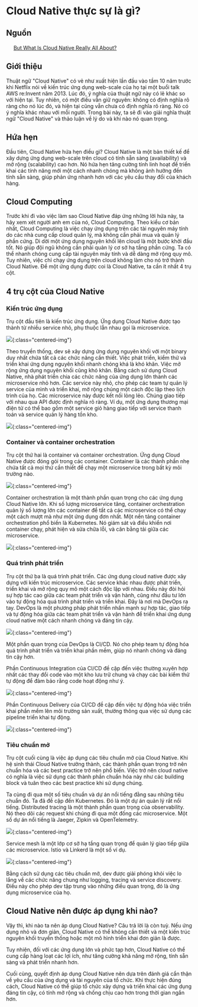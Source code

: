 # Cloud Native thực sự là gì?

## Nguồn

<img src="../../assets/images/bytebytego.png" width="16" height="16"/> [But What Is Cloud Native Really All About?](https://www.youtube.com/watch?v=p-88GN1WVs8)

## Giới thiệu

Thuật ngữ "Cloud Native" có vẻ như xuất hiện lần đầu vào tầm 10 năm trước khi Netflix nói về kiến trúc ứng dụng web-scale của họ tại một buổi talk AWS re:Invent năm 2013. Lúc đó, ý nghĩa của thuật ngữ này có lẽ khác so với hiện tại. Tuy nhiên, có một điều vẫn giữ nguyên: không có định nghĩa rõ ràng cho nó lúc đó, và hiện tại cũng vẫn chưa có định nghĩa rõ ràng. Nó có ý nghĩa khác nhau với mỗi người. Trong bài này, ta sẽ đi vào giải nghĩa thuật ngữ "Cloud Native" và thảo luận về lý do và khi nào nó quan trọng.

## Hứa hẹn

Đầu tiên, Cloud Native hứa hẹn điều gì? Cloud Native là một bản thiết kế để xây dựng ứng dụng web-scale trên cloud có tính sẵn sàng (availability) và mở rộng (scalability) cao hơn. Nó hứa hẹn tăng cường tính linh hoạt để triển khai các tính năng mới một cách nhanh chóng mà không ảnh hưởng đến tính sẵn sàng, giúp phản ứng nhanh hơn với các yêu cầu thay đổi của khách hàng.

## Cloud Computing

Trước khi đi vào việc làm sao Cloud Native đáp ứng những lời hứa này, ta hãy xem xét người anh em của nó, Cloud Computing. Theo kiểu cơ bản nhất, Cloud Computing là việc chạy ứng dụng trên các tài nguyên máy tính do các nhà cung cấp cloud quản lý, mà không cần phải mua và quản lý phần cứng. Di dời một ứng dụng nguyên khối lên cloud là một bước khởi đầu tốt. Nó giúp đội ngũ không cần phải quản lý cơ sở hạ tầng phần cứng. Ta có thể nhanh chóng cung cấp tài nguyên máy tính và dễ dàng mở rộng quy mô. Tuy nhiên, việc chỉ chạy ứng dụng trên cloud không làm cho nó trở thành Cloud Native. Để một ứng dụng được coi là Cloud Native, ta cần ít nhất 4 trụ cột.

## 4 trụ cột của Cloud Native

### Kiến trúc ứng dụng

Trụ cột đầu tiên là kiến trúc ứng dụng. Ứng dụng Cloud Native được tạo thành từ nhiều service nhỏ, phụ thuộc lẫn nhau gọi là microservice. 

![](../assets/ByteByteGo/cloud-native/figure1.png){:class="centered-img"}

Theo truyền thống, dev sẽ xây dựng ứng dụng nguyên khối với một binary duy nhất chứa tất cả các chức năng cần thiết. Việc phát triển, kiểm thử và triển khai ứng dụng nguyên khối nhanh chóng khá là khó khăn. Việc mở rộng ứng dụng nguyên khối cũng khó khăn. Bằng cách sử dụng Cloud Native, nhà phát triển chia các chức năng của ứng dụng lớn thành các microservice nhỏ hơn. Các service này nhỏ, cho phép các team tự quản lý service của mình và triển khai, mở rộng chúng một cách độc lập theo lịch trình của họ. Các microservice này được kết nối lỏng lẻo. Chúng giao tiếp với nhau qua API được định nghĩa rõ ràng. Ví dụ, một ứng dụng thương mại điện tử có thể bao gồm một service giỏ hàng giao tiếp với service thanh toán và service quản lý hàng tồn kho.

![](../assets/ByteByteGo/cloud-native/figure2.png){:class="centered-img"}

### Container và container orchestration

Trụ cột thứ hai là container và container orchestration. Ứng dụng Cloud Native được đóng gói trong các container. Container là các thành phần nhẹ chứa tất cả mọi thứ cần thiết để chạy một microservice trong bất kỳ môi trường nào. 

![](../assets/ByteByteGo/cloud-native/figure3.png){:class="centered-img"}

Container orchestration là một thành phần quan trọng cho các ứng dụng Cloud Native lớn. Khi số lượng microservice tăng, container orchestration quản lý số lượng lớn các container để tất cả các microservice có thể chạy một cách mượt mà như một ứng dụng đơn nhất. Một nền tảng container orchestration phổ biến là Kubernetes. Nó giám sát và điều khiển nơi container chạy, phát hiện và sửa chữa lỗi, và cân bằng tải giữa các microservice.

![](../assets/ByteByteGo/cloud-native/figure4.png){:class="centered-img"}

### Quá trình phát triển

Trụ cột thứ ba là quá trình phát triển. Các ứng dụng cloud native được xây dựng với kiến trúc microservice. Các service khác nhau được phát triển, triển khai và mở rộng quy mô một cách độc lập với nhau. Điều này đòi hỏi sự hợp tác cao giữa các team phát triển và vận hành, cũng như đầu tư lớn vào tự động hóa quá trình phát triển và triển khai. Đây là nơi mà DevOps ra tay. DevOps là một phương pháp phát triển nhấn mạnh sự hợp tác, giao tiếp và tự động hóa giữa các team phát triển và vận hành để triển khai ứng dụng cloud native một cách nhanh chóng và đáng tin cậy.

![](../assets/ByteByteGo/cloud-native/figure5.png){:class="centered-img"}

Một phần quan trọng của DevOps là CI/CD. Nó cho phép team tự động hóa quá trình phát triển và triển khai phần mềm, giúp nó nhanh chóng và đáng tin cậy hơn. 

Phần Continuous Integration của CI/CD đề cập đến việc thường xuyên hợp nhất các thay đổi code vào một kho lưu trữ chung và chạy các bài kiểm thử tự động để đảm bảo rằng code hoạt động như ý.

![](../assets/ByteByteGo/cloud-native/figure6.png){:class="centered-img"}

Phần Continuous Delivery của CI/CD đề cập đến việc tự động hóa việc triển khai phần mềm lên môi trường sản xuất, thường thông qua việc sử dụng các pipeline triển khai tự động.

![](../assets/ByteByteGo/cloud-native/figure7.png){:class="centered-img"}

### Tiêu chuẩn mở

Trụ cột cuối cùng là việc áp dụng các tiêu chuẩn mở của Cloud Native. Khi hệ sinh thái Cloud Native trưởng thành, các thành phần quan trọng trở nên chuẩn hóa và các best practice trở nên phổ biến. Việc trở nên cloud native có nghĩa là việc sử dụng các thành phần chuẩn hóa này như các building block và tuân theo các best practice khi sử dụng chúng.

Ta cùng đi qua một số tiêu chuẩn và dự án nổi tiếng đằng sau những tiêu chuẩn đó. Ta đã đề cập đến Kubernetes. Đó là một dự án quản lý rất nổi tiếng. Distributed tracing là một thành phần quan trọng của observability. Nó theo dõi các request khi chúng đi qua một đống các microservice. Một số dự án nổi tiếng là Jaeger, Zipkin và OpenTelemetry.

![](../assets/ByteByteGo/cloud-native/figure8.png){:class="centered-img"}

Service mesh là một lớp cơ sở hạ tầng quan trọng để quản lý giao tiếp giữa các microservice. Istio và Linkerd là một số ví dụ. 

![](../assets/ByteByteGo/cloud-native/figure9.png){:class="centered-img"}

Bằng cách sử dụng các tiêu chuẩn mở, dev được giải phóng khỏi việc lo lắng về các chức năng chung như logging, tracing và service discovery. Điều này cho phép dev tập trung vào những điều quan trọng, đó là ứng dụng microservice của họ.

## Cloud Native nên được áp dụng khi nào?

Vậy thì, khi nào ta nên áp dụng Cloud Native? Câu trả lời là còn tuỳ. Nếu ứng dụng nhỏ và đơn giản, Cloud Native có thể không cần thiết và một kiến trúc nguyên khối truyền thống hoặc một mô hình triển khai đơn giản là được.

Tuy nhiên, đối với các ứng dụng lớn và phức tạp hơn, Cloud Native có thể cung cấp hàng loạt các lợi ích, như tăng cường khả năng mở rộng, tính sẵn sàng và phát triển nhanh hơn.

Cuối cùng, quyết định áp dụng Cloud Native nên dựa trên đánh giá cẩn thận về yêu cầu của ứng dụng và tài nguyên của tổ chức. Khi thực hiện đúng cách, Cloud Native có thể giúp tổ chức xây dựng và triển khai các ứng dụng đáng tin cậy, có tính mở rộng và chống chịu cao hơn trong thời gian ngắn hơn.
